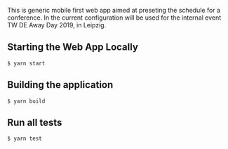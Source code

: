 This is generic mobile first web app aimed at preseting the schedule for a conference. In the current configuration will be used for the internal event TW DE Away Day 2019, in Leipzig.

## Starting the Web App Locally

`$ yarn start`

## Building the application

`$ yarn build`

## Run all tests

`$ yarn test`
